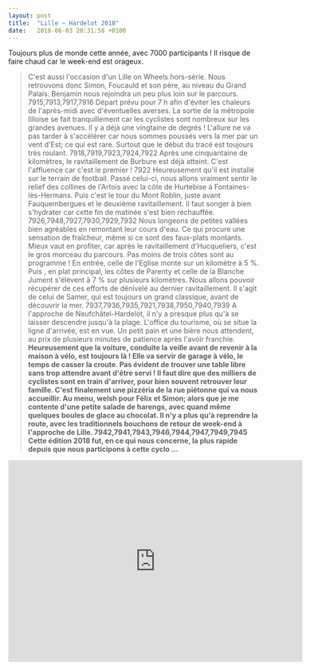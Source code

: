 ```yaml
---
layout: post
title:  "Lille ~ Hardelot 2018"
date:   2018-06-03 20:31:58 +0100
---
```

Toujours plus de monde cette année, avec 7000 participants !
Il risque de faire chaud car le week-end est orageux.
> C'est aussi l'occasion d'un Lille on Wheels hors-série.
Nous retrouvons donc Simon, Foucauld et son père, au niveau du Grand Palais.
Benjamin nous rejoindra un peu plus loin sur le parcours.
7915,7913,7917,7916
Départ prévu pour 7 h afin d'éviter les chaleurs de l'après-midi avec d'éventuelles averses.
La sortie de la métropole lilloise se fait tranquillement car les cyclistes sont nombreux sur les grandes avenues.
> Il y a déjà une vingtaine de degrés !
L'allure ne va pas tarder à s'accélérer car nous sommes poussés vers la mer par un vent d'Est; ce qui est rare.
Surtout que le début du tracé est toujours très roulant.
7918,7919,7923,7924,7922
Après une cinquantaine de kilomètres, le ravitaillement de Burbure est déjà atteint.
> C'est l'affluence car c'est le premier !
7922
Heureusement qu'il est installé sur le terrain de football.
Passé celui-ci, nous allons vraiment sentir le relief des collines de l'Artois avec la côte de Hurtebise à Fontaines-lès-Hermans.
Puis c'est le tour du Mont Roblin, juste avant Fauquembergues et le deuxième ravitaillement.
Il faut songer à bien s'hydrater car cette fin de matinée s'est bien réchauffée.
7926,7948,7927,7930,7929,7932
Nous longeons de petites vallées bien agréables en remontant leur cours d'eau.
Ce qui procure une sensation de fraîcheur, même si ce sont des faux-plats montants.
Mieux vaut en profiter, car après le ravitaillement d'Hucqueliers, c'est le gros morceau du parcours.
> Pas moins de trois côtes sont au programme !
En entrée, celle de l'Eglise monte sur un kilomètre à 5 %.
Puis , en plat principal, les côtes de Parenty et celle de la Blanche Jument s'élèvent à 7 % sur plusieurs kilomètres.
Nous allons pouvoir récupérer de ces efforts de dénivelé au dernier ravitaillement.
Il s'agit de celui de Samer, qui est toujours un grand classique, avant de découvrir la mer.
7937,7936,7935,7921,7938,7950,7940,7939
A l'approche de Neufchâtel-Hardelot, il n'y a presque plus qu'à se laisser descendre jusqu'à la plage.
L'office du tourisme, où se situe la ligne d'arrivée, est en vue.
Un petit pain et une bière nous attendent, au prix de plusieurs minutes de patience après l'avoir franchie.
<strong>Heureusement que la voiture, conduite la veille avant de revenir à la maison à vélo, est toujours là !
Elle va servir de garage à vélo, le temps de casser la croute.
Pas évident de trouver une table libre sans trop attendre avant d'être servi !
Il faut dire que des milliers de cyclistes sont en train d'arriver, pour bien souvent retrouver leur famille.
C'est finalement une pizzéria de la rue piétonne qui va nous accueillir.
Au menu, welsh pour Félix et Simon; alors que je me contente d'une petite salade de harengs, avec quand même quelques boules de glace au chocolat.
Il n'y a plus qu'à reprendre la route, avec les traditionnels bouchons de retour de week-end à l'approche de Lille.
7942,7941,7943,7946,7944,7947,7949,7945
> Cette édition 2018 fut, en ce qui nous concerne, la plus rapide depuis que nous participons à cette cyclo ...

<center><iframe src="https://www.strava.com/activities/1600200132/embed/29550d5b52ebae0510a2f82a9613bd806793283a" width="590" height="405" frameborder="0" scrolling="no"></iframe></center>